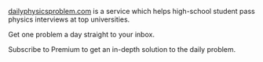 [dailyphysicsproblem.com](https://dailyphysicsproblem.com) is a service which helps high-school student pass physics interviews at top universities.

Get one problem a day straight to your inbox.

Subscribe to Premium to get an in-depth solution to the daily problem.
